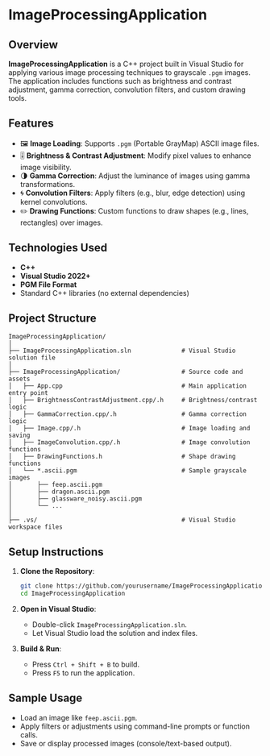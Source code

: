 ﻿# ImageProcessingApplication

## Overview

**ImageProcessingApplication** is a C++ project built in Visual Studio for applying various image processing techniques to grayscale `.pgm` images. The application includes functions such as brightness and contrast adjustment, gamma correction, convolution filters, and custom drawing tools.

## Features

- 🖼️ **Image Loading**: Supports `.pgm` (Portable GrayMap) ASCII image files.
- 🎚️ **Brightness & Contrast Adjustment**: Modify pixel values to enhance image visibility.
- 🌗 **Gamma Correction**: Adjust the luminance of images using gamma transformations.
- 🌀 **Convolution Filters**: Apply filters (e.g., blur, edge detection) using kernel convolutions.
- ✏️ **Drawing Functions**: Custom functions to draw shapes (e.g., lines, rectangles) over images.

## Technologies Used

- **C++**
- **Visual Studio 2022+**
- **PGM File Format**
- Standard C++ libraries (no external dependencies)

## Project Structure

```
ImageProcessingApplication/
│
├── ImageProcessingApplication.sln              # Visual Studio solution file
│
├── ImageProcessingApplication/                 # Source code and assets
│   ├── App.cpp                                 # Main application entry point
│   ├── BrightnessContrastAdjustment.cpp/.h     # Brightness/contrast logic
│   ├── GammaCorrection.cpp/.h                  # Gamma correction logic
│   ├── Image.cpp/.h                            # Image loading and saving
│   ├── ImageConvolution.cpp/.h                 # Image convolution functions
│   ├── DrawingFunctions.h                      # Shape drawing functions
│   └── *.ascii.pgm                             # Sample grayscale images
│       ├── feep.ascii.pgm
│       ├── dragon.ascii.pgm
│       ├── glassware_noisy.ascii.pgm
│       └── ...
│
├── .vs/                                        # Visual Studio workspace files
```

## Setup Instructions

1. **Clone the Repository**:
   ```bash
   git clone https://github.com/yourusername/ImageProcessingApplication.git
   cd ImageProcessingApplication
   ```

2. **Open in Visual Studio**:
   - Double-click `ImageProcessingApplication.sln`.
   - Let Visual Studio load the solution and index files.

3. **Build & Run**:
   - Press `Ctrl + Shift + B` to build.
   - Press `F5` to run the application.

## Sample Usage

- Load an image like `feep.ascii.pgm`.
- Apply filters or adjustments using command-line prompts or function calls.
- Save or display processed images (console/text-based output).

